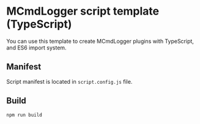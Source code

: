 # MCmdLogger script template (TypeScript)

You can use this template to create MCmdLogger plugins with TypeScript, and ES6 import system.

## Manifest

Script manifest is located in `script.config.js` file.

## Build

```bash
npm run build
```